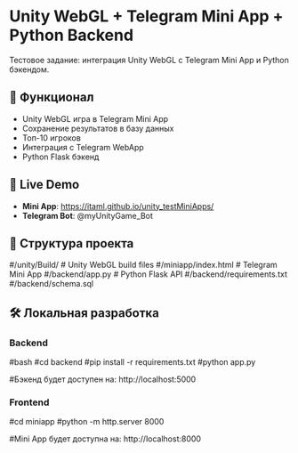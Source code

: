 # Unity WebGL + Telegram Mini App + Python Backend

Тестовое задание: интеграция Unity WebGL с Telegram Mini App и Python бэкендом.

## 🎯 Функционал
- Unity WebGL игра в Telegram Mini App
- Сохранение результатов в базу данных
- Топ-10 игроков
- Интеграция с Telegram WebApp
- Python Flask бэкенд

## 🚀 Live Demo
- **Mini App**: https://itaml.github.io/unity_testMiniApps/
- **Telegram Bot**: @myUnityGame_Bot

## 📁 Структура проекта
#/unity/Build/ # Unity WebGL build files
#/miniapp/index.html # Telegram Mini App
#/backend/app.py # Python Flask API
#/backend/requirements.txt
#/backend/schema.sql

## 🛠 Локальная разработка

### Backend
#bash
#cd backend
#pip install -r requirements.txt
#python app.py

#Бэкенд будет доступен на: http://localhost:5000

### Frontend
#cd miniapp
#python -m http.server 8000

#Mini App будет доступна на: http://localhost:8000
